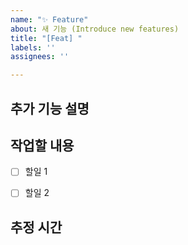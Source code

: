 ```yaml
---
name: "✨ Feature"
about: 새 기능 (Introduce new features)
title: "[Feat] "
labels: ''
assignees: ''

---
```


## 추가 기능 설명


## 작업할 내용
- [ ] 할일 1
- [ ] 할일 2


## 추정 시간
